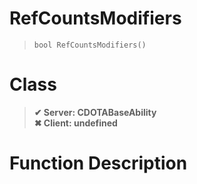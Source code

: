 # RefCountsModifiers
> `bool RefCountsModifiers()`
# Class
> __✔ Server: CDOTABaseAbility__  
> __✖ Client: undefined__  
# Function Description

